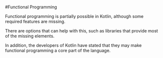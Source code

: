 #Functional Programming


Functional programming is partially possible in Kotlin, although some required features are missing.


There are options that can help with this, such as libraries that provide most of the missing elements.


In addition, the developers of Kotlin have stated that they may make functional programming a core part of the language.

